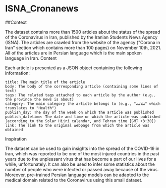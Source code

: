 # ISNA_Cronanews

##Context

The dataset contains more than 1500 articles about the status of the spread of the Coronavirus in Iran, published by the Iranian Students News Agency (ISNA). The articles are crawled from the website of the agency ("Corona in Iran" section which contains more than 100 pages) on November 10th, 2021. All of the articles are in Persian language which is the main spoken language in Iran.
Content

Each article is presented as a JSON object containing the following information:

    title: The main title of the article
    body: The body of the corresponding article (containing some lines of text)
    tags: The related tags attached to each article by the author (e.g., the province the news is about)
    category: The main category the article belongs to (e.g., "سلامت" which translates to "Health")
    publish_day: The day of the week on which the article was published
    publish_datetime: The date and time on which the article was published (according to the Solar Hijri calendar, and Tehran time [GMT +3:30])
    link: The link to the original webpage from which the article was obtained

Inspiration

The dataset can be used to gain insights into the spread of the COVID-19 in Iran, which was reported to be one of the most injured countries in the past years due to the unpleasant virus that has become a part of our lives for a while, unfortunately. It can also be used to infer some statistics about the number of people who were infected or passed away because of the virus. Moreover, pre-trained Persian language models can be adapted to the medical domain related to the Coronavirus using this small dataset.
